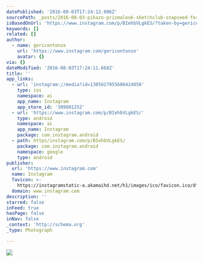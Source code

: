 ```yaml
---
datePublished: '2016-08-03T17:24:12.006Z'
sourcePath: _posts/2016-08-03-pikazo-prismalook-sketchclub-snapseed-formulasapp.md
isBasedOnUrl: 'https://www.instagram.com/p/BIehbVLgkES/?taken-by=gericentonze'
keywords: []
related: []
author:
  - name: gericentonze
    url: 'https://www.instagram.com/gericentonze'
    avatar: {}
via: {}
dateModified: '2016-08-03T17:24:11.668Z'
title: ''
app_links:
  - url: 'instagram://media?id=1305627955686424850'
    type: ios
    namespace: ai
    app_name: Instagram
    app_store_id: '389801252'
  - url: 'https://www.instagram.com/p/BIehbVLgkES/'
    type: android
    namespace: ai
    app_name: Instagram
    package: com.instagram.android
  - path: https/instagram.com/p/BIehbVLgkES/
    package: com.instagram.android
    namespace: google
    type: android
publisher:
  url: 'https://www.instagram.com'
  name: Instagram
  favicon: >-
    https://instagramstatic-a.akamaihd.net/h1/images/ico/favicon.ico/dfa85bb1fd63.ico
  domain: www.instagram.com
description: ''
starred: false
inFeed: true
hasPage: false
inNav: false
_context: 'http://schema.org'
_type: Photograph

---
```

![](https://imgflo.herokuapp.com/graph/vahj1ThiexotieMo/465ee4c17290d9f0a4f80e66f6d69a04/noop.jpg?input=https%3A%2F%2Fscontent.cdninstagram.com%2Ft51.2885-15%2Fs640x640%2Fsh0.08%2Fe35%2F13743471_266988487005618_1643037341_n.jpg%3Fig_cache_key%3DMTMwNTYyNzk1NTY4NjQyNDg1MA%253D%253D.2)
